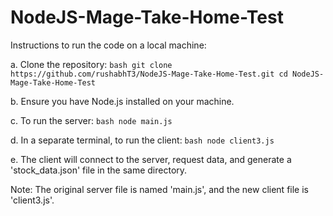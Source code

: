 # NodeJS-Mage-Take-Home-Test

Instructions to run the code on a local machine:

   a. Clone the repository:
      ```bash
      git clone https://github.com/rushabhT3/NodeJS-Mage-Take-Home-Test.git
      cd NodeJS-Mage-Take-Home-Test
      ```

   b. Ensure you have Node.js installed on your machine.

   c. To run the server:
      ```bash
      node main.js
      ```

   d. In a separate terminal, to run the client:
      ```bash
      node client3.js
      ```

   e. The client will connect to the server, request data, and generate a 'stock_data.json' file in the same directory.

Note: The original server file is named 'main.js', and the new client file is 'client3.js'.
